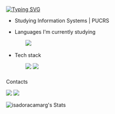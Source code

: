 ### 
[![Typing SVG](https://readme-typing-svg.herokuapp.com/?color=98FB98&size=25&center=true&vCenter=true&width=1000&lines=Hello+world,+I'm+Isa!+✨🦕)](https://git.io/typing-svg)

- Studying Information Systems | PUCRS
- Languages I'm currently studying

  <div align="left">
  <img width="25" />
  <img src="https://img.shields.io/badge/Java-800000?style=for-the-badge&logo=openjdk&logoColor=white)">
- Tech stack
  <div align="left">
  <img width="25" />
  <img src="https://img.shields.io/badge/SpringBoot-76B05E?style=for-the-badge&Color=white">
  <img src="https://img.shields.io/badge/SQL-6495ED?style=for-the-badge&Color=white">
</div>

###

Contacts

<a href="https://www.linkedin.com/in/isadoramcamargo/" target="_blank"><img src="https://img.shields.io/badge/-LinkedIn-%230077B5?style=for-the-badge&logo=linkedin&logoColor=white" target="_blank"></a> 
<a href = "mailto:isadoramcamargo02@gmail.com"><img src="https://img.shields.io/badge/-Gmail-%23333?style=for-the-badge&logo=gmail&logoColor=white" target="_blank"></a>

![isadoracamarg's Stats](https://github-readme-stats.vercel.app/api?username=isadoracamarg&theme=bear&show_icons=true&hide_border=true&count_private=true)
